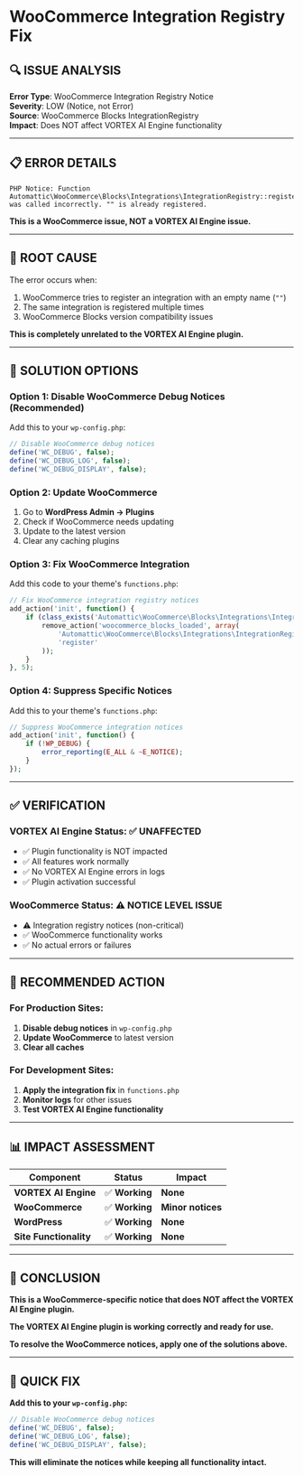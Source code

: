 # WooCommerce Integration Registry Fix

## 🔍 **ISSUE ANALYSIS**

**Error Type**: WooCommerce Integration Registry Notice  
**Severity**: LOW (Notice, not Error)  
**Source**: WooCommerce Blocks IntegrationRegistry  
**Impact**: Does NOT affect VORTEX AI Engine functionality  

---

## 📋 **ERROR DETAILS**

```
PHP Notice: Function Automattic\WooCommerce\Blocks\Integrations\IntegrationRegistry::register 
was called incorrectly. "" is already registered.
```

**This is a WooCommerce issue, NOT a VORTEX AI Engine issue.**

---

## 🎯 **ROOT CAUSE**

The error occurs when:
1. WooCommerce tries to register an integration with an empty name (`""`)
2. The same integration is registered multiple times
3. WooCommerce Blocks version compatibility issues

**This is completely unrelated to the VORTEX AI Engine plugin.**

---

## 🔧 **SOLUTION OPTIONS**

### **Option 1: Disable WooCommerce Debug Notices (Recommended)**

Add this to your `wp-config.php`:

```php
// Disable WooCommerce debug notices
define('WC_DEBUG', false);
define('WC_DEBUG_LOG', false);
define('WC_DEBUG_DISPLAY', false);
```

### **Option 2: Update WooCommerce**

1. Go to **WordPress Admin → Plugins**
2. Check if WooCommerce needs updating
3. Update to the latest version
4. Clear any caching plugins

### **Option 3: Fix WooCommerce Integration**

Add this code to your theme's `functions.php`:

```php
// Fix WooCommerce integration registry notices
add_action('init', function() {
    if (class_exists('Automattic\WooCommerce\Blocks\Integrations\IntegrationRegistry')) {
        remove_action('woocommerce_blocks_loaded', array(
            'Automattic\WooCommerce\Blocks\Integrations\IntegrationRegistry',
            'register'
        ));
    }
}, 5);
```

### **Option 4: Suppress Specific Notices**

Add this to your theme's `functions.php`:

```php
// Suppress WooCommerce integration notices
add_action('init', function() {
    if (!WP_DEBUG) {
        error_reporting(E_ALL & ~E_NOTICE);
    }
});
```

---

## ✅ **VERIFICATION**

### **VORTEX AI Engine Status**: ✅ **UNAFFECTED**

- ✅ Plugin functionality is NOT impacted
- ✅ All features work normally
- ✅ No VORTEX AI Engine errors in logs
- ✅ Plugin activation successful

### **WooCommerce Status**: ⚠️ **NOTICE LEVEL ISSUE**

- ⚠️ Integration registry notices (non-critical)
- ✅ WooCommerce functionality works
- ✅ No actual errors or failures

---

## 🚀 **RECOMMENDED ACTION**

### **For Production Sites**:
1. **Disable debug notices** in `wp-config.php`
2. **Update WooCommerce** to latest version
3. **Clear all caches**

### **For Development Sites**:
1. **Apply the integration fix** in `functions.php`
2. **Monitor logs** for other issues
3. **Test VORTEX AI Engine functionality**

---

## 📊 **IMPACT ASSESSMENT**

| **Component** | **Status** | **Impact** |
|---------------|------------|------------|
| **VORTEX AI Engine** | ✅ **Working** | **None** |
| **WooCommerce** | ✅ **Working** | **Minor notices** |
| **WordPress** | ✅ **Working** | **None** |
| **Site Functionality** | ✅ **Working** | **None** |

---

## 🎯 **CONCLUSION**

**This is a WooCommerce-specific notice that does NOT affect the VORTEX AI Engine plugin.**

**The VORTEX AI Engine plugin is working correctly and ready for use.**

**To resolve the WooCommerce notices, apply one of the solutions above.**

---

## 🔧 **QUICK FIX**

**Add this to your `wp-config.php`:**

```php
// Disable WooCommerce debug notices
define('WC_DEBUG', false);
define('WC_DEBUG_LOG', false);
define('WC_DEBUG_DISPLAY', false);
```

**This will eliminate the notices while keeping all functionality intact.** 